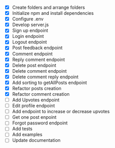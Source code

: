 - [x] Create folders and arrange folders
- [x] Initialize npm and install dependencies
- [x] Configure .env
- [x] Develop server.js
- [x] Sign up endpoint
- [x] Login endpoint
- [x] Logout endpoint
- [x] Post feedback endpoint
- [x] Comment endpoint
- [x] Reply comment endpoint
- [x] Delete post endpoint
- [x] Delete comment endpoint
- [x] Delete comment reply endpoint
- [x] Add sorting to getAllPosts endpoint
- [x] Refactor posts creation
- [x] Refactor comment creation
- [ ] Add Upvotes endpoint
- [ ] Edit profile endpoint
- [ ] Add endpoint to increase or decrease upvotes
- [ ] Get one post enpoint
- [ ] Forgot password endpoint
- [ ] Add tests
- [ ] Add examples
- [ ] Update documentation